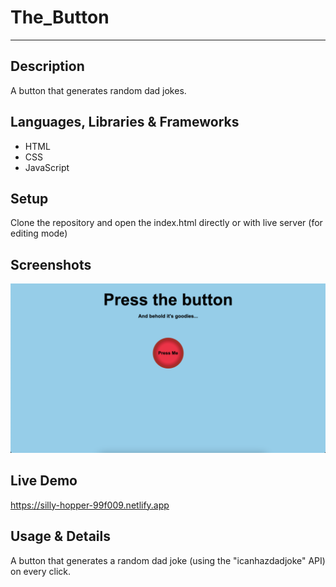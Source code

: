 # The_Button
---


## Description 
A button that generates random dad jokes.


## Languages, Libraries & Frameworks
* HTML 
* CSS
* JavaScript


## Setup 
Clone the repository and open the index.html directly or with live server (for editing mode)


## Screenshots
![alt text](https://github.com/NTielman/The_Button/blob/main/button_preview.png "Button Preview image")


## Live Demo 
https://silly-hopper-99f009.netlify.app


## Usage & Details 
A button that generates a random dad joke (using the "icanhazdadjoke" API) on every click.
